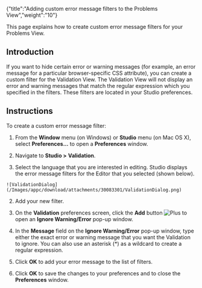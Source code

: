 {"title":"Adding custom error message filters to the Problems View","weight":"10"}

This page explains how to create custom error message filters for your Problems View.

## Introduction

If you want to hide certain error or warning messages (for example, an error message for a particular browser-specific CSS attribute), you can create a custom filter for the Validation View. The Validation View will not display an error and warning messages that match the regular expression which you specified in the filters. These filters are located in your Studio preferences.

## Instructions

To create a custom error message filter:

1. From the **Window** menu (on Windows) or **Studio** menu (on Mac OS X), select **Preferences...** to open a **Preferences** window.

  1. Navigate to **Studio >** **Validation**.

  2. Select the language that you are interested in editing.
    Studio displays the error message filters for the Editor that you selected (shown below).

    ![ValidationDialog](/Images/appc/download/attachments/30083301/ValidationDialog.png)
2. Add your new filter.

  1. On the **Validation** preferences screen, click the **Add** button ![Plus](/Images/appc/download/attachments/30083301/Plus.png) to open an **Ignore Warning/Error** pop-up window.

  2. In the **Message** field on the **Ignore Warning/Error** pop-up window, type either the exact error or warning message that you want the Validation to ignore. You can also use an asterisk (\*) as a wildcard to create a regular expression.

  3. Click **OK** to add your error message to the list of filters.

3. Click **OK** to save the changes to your preferences and to close the **Preferences** window.
